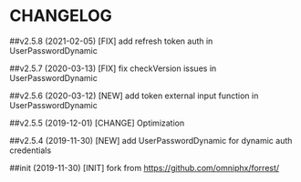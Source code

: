 # CHANGELOG
##v2.5.8 (2021-02-05)
[FIX] add refresh token auth in UserPasswordDynamic

##v2.5.7 (2020-03-13)
[FIX] fix checkVersion issues in UserPasswordDynamic

##v2.5.6 (2020-03-12)
[NEW] add token external input function in UserPasswordDynamic

##v2.5.5 (2019-12-01)
[CHANGE] Optimization

##v2.5.4 (2019-11-30)
[NEW] add UserPasswordDynamic for dynamic auth credentials

##init (2019-11-30)
[INIT] fork from https://github.com/omniphx/forrest/
